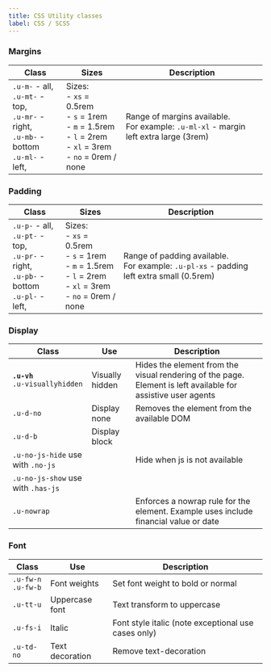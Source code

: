 ```yaml
---
title: CSS Utility classes
label: CSS / SCSS
---
```



### Margins

| Class | Sizes | Description |
|-------|---------------|-|
|`.u-m-` - all,<br>`.u-mt-` - top,<br>`.u-mr-` - right,<br>`.u-mb-` - bottom<br> `.u-ml-` - left,|Sizes:<br> - `xs` = 0.5rem<br/>- `s` = 1rem<br/>- `m` = 1.5rem<br/>- `l` = 2rem<br/>- `xl` = 3rem<br/>- `no` = 0rem / none|Range of margins available.<br>For example: `.u-ml-xl` - margin left extra large (3rem)|

### Padding
| Class | Sizes | Description |
|-------|---------------|-|
|`.u-p-` - all,<br>`.u-pt-` - top,<br>`.u-pr-` - right,<br>`.u-pb-` - bottom<br> `.u-pl-` - left,|Sizes:<br> - `xs` = 0.5rem<br/>- `s` = 1rem<br/>- `m` = 1.5rem<br/>- `l` = 2rem<br/>- `xl` = 3rem<br/>- `no` = 0rem / none|Range of padding available.<br>For example: `.u-pl-xs` - padding left extra small (0.5rem)|



### Display

| Class | Use | Description |
|-------|---------------|-|
|**`.u-vh`**<br>`.u-visuallyhidden`|Visually hidden|Hides the element from the visual rendering of the page. Element is left available for assistive user agents|
|`.u-d-no`|Display none|Removes the element from the available DOM|
|`.u-d-b`|Display block||
|`.u-no-js-hide` use with `.no-js`||Hide when js is not available|
|`.u-no-js-show` use with `.has-js`|||
|`.u-nowrap`||Enforces a nowrap rule for the element. Example uses include financial value or date|

### Font

| Class | Use | Description |
|-------|---------------|-|
|`.u-fw-n`<br>`.u-fw-b`|Font weights|Set font weight to bold or normal|
|`.u-tt-u`|Uppercase font|Text transform to uppercase|
|`.u-fs-i`|Italic|Font style italic (note exceptional use cases only)|
|`.u-td-no`|Text decoration|Remove text-decoration|
